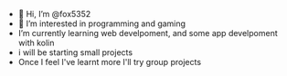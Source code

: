 - 👋 Hi, I’m @fox5352
- 👀 I’m interested in programming and gaming
- I’m currently learning web develpoment, and some app develpoment with kolin
- i will be starting small projects
- Once I feel I've learnt more I'll try group projects

<!---
fox5352/fox5352 is a ✨ special ✨ repository because its `README.md` (this file) appears on your GitHub profile.
You can click the Preview link to take a look at your changes.
--->
